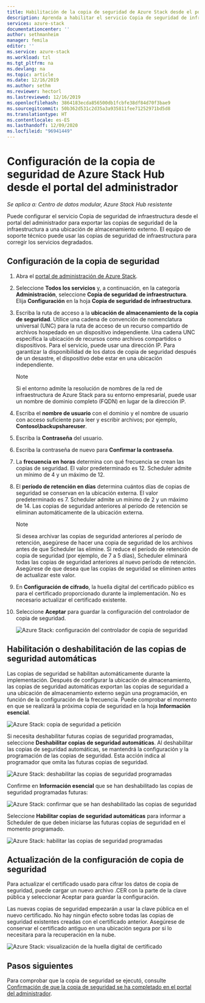 ```yaml
---
title: Habilitación de la copia de seguridad de Azure Stack desde el portal de administración | Microsoft Docs
description: Aprenda a habilitar el servicio Copia de seguridad de infraestructura desde el portal de administración para que Azure Stack se pueda restaurar si se produce un error.
services: azure-stack
documentationcenter: ''
author: sethmanheim
manager: femila
editor: ''
ms.service: azure-stack
ms.workload: tzl
ms.tgt_pltfrm: na
ms.devlang: na
ms.topic: article
ms.date: 12/16/2019
ms.author: sethm
ms.reviewer: hectorl
ms.lastreviewed: 12/16/2019
ms.openlocfilehash: 3864183ecda856500db1fcbfe38df84d70f3bae9
ms.sourcegitcommit: 50b362d531c2d35a3a935811fee71252971bd5d8
ms.translationtype: HT
ms.contentlocale: es-ES
ms.lasthandoff: 12/09/2020
ms.locfileid: "96941449"
---
```

# <a name="configure-backup-for-azure-stack-hub-from-the-administrator-portal"></a>Configuración de la copia de seguridad de Azure Stack Hub desde el portal del administrador

*Se aplica a: Centro de datos modular, Azure Stack Hub resistente*

Puede configurar el servicio Copia de seguridad de infraestructura desde el portal del administrador para exportar las copias de seguridad de la infraestructura a una ubicación de almacenamiento externo. El equipo de soporte técnico puede usar las copias de seguridad de infraestructura para corregir los servicios degradados.

## <a name="configure-backup"></a>Configuración de la copia de seguridad

1. Abra el [portal de administración de Azure Stack](../../operator/azure-stack-manage-portals.md).

2. Seleccione **Todos los servicios** y, a continuación, en la categoría **Administración**, seleccione **Copia de seguridad de infraestructura**. Elija **Configuración** en la hoja **Copia de seguridad de infraestructura**.

3. Escriba la ruta de acceso a la **ubicación de almacenamiento de la copia de seguridad**. Utilice una cadena de convención de nomenclatura universal (UNC) para la ruta de acceso de un recurso compartido de archivos hospedado en un dispositivo independiente. Una cadena UNC especifica la ubicación de recursos como archivos compartidos o dispositivos. Para el servicio, puede usar una dirección IP. Para garantizar la disponibilidad de los datos de copia de seguridad después de un desastre, el dispositivo debe estar en una ubicación independiente.

    > [!NOTE]  
    > Si el entorno admite la resolución de nombres de la red de infraestructura de Azure Stack para su entorno empresarial, puede usar un nombre de dominio completo (FQDN) en lugar de la dirección IP.

4. Escriba el **nombre de usuario** con el dominio y el nombre de usuario con acceso suficiente para leer y escribir archivos; por ejemplo, **Contoso\backupshareuser**.

5. Escriba la **Contraseña** del usuario.

6. Escriba la contraseña de nuevo para **Confirmar la contraseña**.

7. La **frecuencia en horas** determina con qué frecuencia se crean las copias de seguridad. El valor predeterminado es 12. Scheduler admite un mínimo de 4 y un máximo de 12.

8. El **período de retención en días** determina cuántos días de copias de seguridad se conservan en la ubicación externa. El valor predeterminado es 7. Scheduler admite un mínimo de 2 y un máximo de 14. Las copias de seguridad anteriores al período de retención se eliminan automáticamente de la ubicación externa.

   > [!NOTE]
   > Si desea archivar las copias de seguridad anteriores al período de retención, asegúrese de hacer una copia de seguridad de los archivos antes de que Scheduler las elimine. Si reduce el período de retención de copia de seguridad (por ejemplo, de 7 a 5 días), Scheduler eliminará todas las copias de seguridad anteriores al nuevo período de retención. Asegúrese de que desea que las copias de seguridad se eliminen antes de actualizar este valor.

9. En **Configuración de cifrado**, la huella digital del certificado público es para el certificado proporcionado durante la implementación. No es necesario actualizar el certificado existente.

10. Seleccione **Aceptar** para guardar la configuración del controlador de copia de seguridad.

    ![Azure Stack: configuración del controlador de copia de seguridad](media/azure-stack-backup-enable-backup-console-tzl/backup-controller-settings-certificate.png)

## <a name="enable-or-disable-automatic-backups"></a>Habilitación o deshabilitación de las copias de seguridad automáticas

Las copias de seguridad se habilitan automáticamente durante la implementación. Después de configurar la ubicación de almacenamiento, las copias de seguridad automáticas exportan las copias de seguridad a una ubicación de almacenamiento externo según una programación, en función de la configuración de la frecuencia. Puede comprobar el momento en que se realizará la próxima copia de seguridad en la hoja **Información esencial**.

![Azure Stack: copia de seguridad a petición](media/azure-stack-backup-enable-backup-console-tzl/on-demand-backup.png)

Si necesita deshabilitar futuras copias de seguridad programadas, seleccione **Deshabilitar copias de seguridad automáticas**. Al deshabilitar las copias de seguridad automáticas, se mantendrá la configuración y la programación de las copias de seguridad. Esta acción indica al programador que omita las futuras copias de seguridad.

![Azure Stack: deshabilitar las copias de seguridad programadas](media/azure-stack-backup-enable-backup-console-tzl/disable-auto-backup.png)

Confirme en **Información esencial** que se han deshabilitado las copias de seguridad programadas futuras:

![Azure Stack: confirmar que se han deshabilitado las copias de seguridad](media/azure-stack-backup-enable-backup-console-tzl/confirm-disable.png)

Seleccione **Habilitar copias de seguridad automáticas** para informar a Scheduler de que deben iniciarse las futuras copias de seguridad en el momento programado.

![Azure Stack: habilitar las copias de seguridad programadas](media/azure-stack-backup-enable-backup-console-tzl/enable-auto-backup.png)

## <a name="update-backup-settings"></a>Actualización de la configuración de copia de seguridad

Para actualizar el certificado usado para cifrar los datos de copia de seguridad, puede cargar un nuevo archivo .CER con la parte de la clave pública y seleccionar Aceptar para guardar la configuración.

Las nuevas copias de seguridad empezarán a usar la clave pública en el nuevo certificado. No hay ningún efecto sobre todas las copias de seguridad existentes creadas con el certificado anterior. Asegúrese de conservar el certificado antiguo en una ubicación segura por si lo necesitara para la recuperación en la nube.

![Azure Stack: visualización de la huella digital de certificado](media/azure-stack-backup-enable-backup-console-tzl/encryption-settings-thumbprint.png)

## <a name="next-steps"></a>Pasos siguientes

Para comprobar que la copia de seguridad se ejecutó, consulte [Confirmación de que la copia de seguridad se ha completado en el portal del administrador](../../operator/azure-stack-backup-back-up-azure-stack.md).
